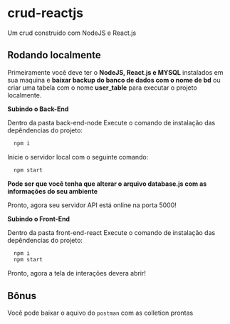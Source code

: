 # crud-reactjs

Um crud construido com NodeJS e React.js

## Rodando localmente



Primeiramente você deve ter o **NodeJS, React.js e MYSQL** instalados em sua maquina e **baixar backup do banco de dados com o nome de bd** ou criar uma tabela com o nome **user_table** para executar o projeto localmente.

**Subindo o Back-End**

Dentro da pasta back-end-node Execute o comando de instalação das depêndencias do projeto:

```bash
  npm i
```
Inicie o servidor local com o seguinte comando:

```bash
  npm start
```

**Pode ser que você tenha que alterar o arquivo database.js com as informações do seu ambiente**

Pronto, agora seu servidor API está online na porta 5000!

**Subindo o  Front-End**

Dentro da pasta front-end-react Execute o comando de instalação das depêndencias do projeto:

```bash
  npm i
  npm start
```

Pronto, agora a tela de interações devera abrir!


## Bônus

Você pode baixar o aquivo do `postman` com as colletion prontas
